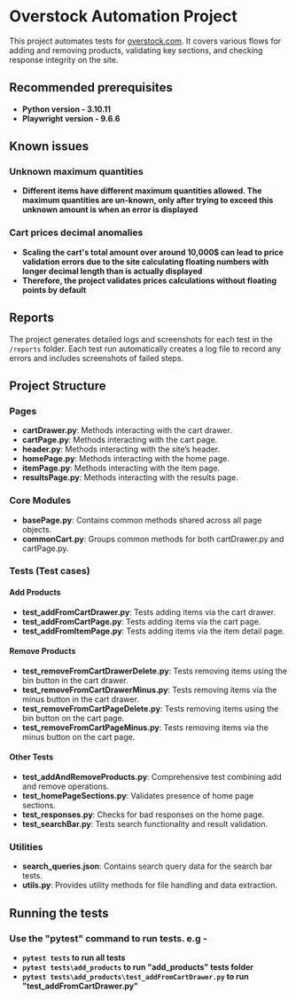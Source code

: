 # Overstock Automation Project

This project automates tests for [overstock.com](https://www.overstock.com). It covers various flows for adding and removing products, validating key sections, and checking response integrity on the site.
## Recommended prerequisites
  - **Python version - 3.10.11**
  - **Playwright version - 9.6.6**

## Known issues

### Unknown maximum quantities
- **Different items have different maximum quantities allowed. The maximum quantities are un-known, only after trying to exceed this unknown amount is when an error is displayed**

### Cart prices decimal anomalies
- **Scaling the cart's total amount over around 10,000$ can lead to price validation errors due to the site calculating floating numbers with longer decimal length than is actually displayed**
- **Therefore, the project validates prices calculations without floating points by default**

## Reports
The project generates detailed logs and screenshots for each test in the `/reports` folder. Each test run automatically creates a log file to record any errors and includes screenshots of failed steps.

## Project Structure

### Pages
- **cartDrawer.py**: Methods interacting with the cart drawer.
- **cartPage.py**: Methods interacting with the cart page.
- **header.py**: Methods interacting with the site’s header.
- **homePage.py**: Methods interacting with the home page.
- **itemPage.py**: Methods interacting with the item page.
- **resultsPage.py**: Methods interacting with the results page.

### Core Modules
- **basePage.py**: Contains common methods shared across all page objects.
- **commonCart.py**: Groups common methods for both cartDrawer.py and cartPage.py.

### Tests (Test cases)
#### Add Products
- **test_addFromCartDrawer.py**: Tests adding items via the cart drawer.
- **test_addFromCartPage.py**: Tests adding items via the cart page.
- **test_addFromItemPage.py**: Tests adding items via the item detail page.

#### Remove Products
- **test_removeFromCartDrawerDelete.py**: Tests removing items using the bin button in the cart drawer.
- **test_removeFromCartDrawerMinus.py**: Tests removing items via the minus button in the cart drawer.
- **test_removeFromCartPageDelete.py**: Tests removing items using the bin button on the cart page.
- **test_removeFromCartPageMinus.py**: Tests removing items via the minus button on the cart page.

#### Other Tests
- **test_addAndRemoveProducts.py**: Comprehensive test combining add and remove operations.
- **test_homePageSections.py**: Validates presence of home page sections.
- **test_responses.py**: Checks for bad responses on the home page.
- **test_searchBar.py**: Tests search functionality and result validation.

### Utilities
- **search_queries.json**: Contains search query data for the search bar tests.
- **utils.py**: Provides utility methods for file handling and data extraction.

## Running the tests
### Use the "pytest" command to run tests. e.g -
- **`pytest tests` to run all tests**
- **`pytest tests\add_products` to run "add_products" tests folder**
- **`pytest tests\add_products\test_addFromCartDrawer.py` to run "test_addFromCartDrawer.py"**

